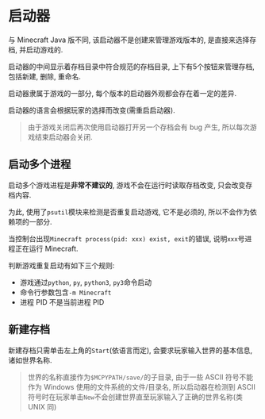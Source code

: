 # 启动器
与 Minecraft Java 版不同, 该启动器不是创建来管理游戏版本的, 是直接来选择存档, 并启动游戏的.

启动器的中间显示着存档目录中符合规范的存档目录, 上下有5个按钮来管理存档, 包括新建, 删除, 重命名.

启动器隶属于游戏的一部分, 每个版本的启动器外观都会存在着一定的差异.

启动器的语言会根据玩家的选择而改变(需重启启动器).

> 由于游戏关闭后再次使用启动器打开另一个存档会有 bug 产生, 所以每次游戏结束启动器会关闭.

## 启动多个进程
启动多个游戏进程是**非常不建议的**, 游戏不会在运行时读取存档改变, 只会改变存档内容.

为此, 使用了`psutil`模块来检测是否重复启动游戏, 它不是必须的, 所以不会作为依赖项的一部分.

当控制台出现`Minecraft process(pid: xxx) exist, exit`的错误, 说明`xxx`号进程正在运行 Minecraft.

判断游戏重复启动有如下三个规则:

- 游戏通过`python`, `py`, `python3`, `py3`命令启动
- 命令行参数包含`-m Minecraft`
- 进程 PID 不是当前进程 PID

## 新建存档
新建存档只需单击左上角的`Start`(依语言而定), 会要求玩家输入世界的基本信息, 诸如世界名称.
> 世界的名称直接作为`$MCPYPATH/save/`的子目录, 由于一些 ASCII 符号不能作为 Windows 使用的文件系统的文件/目录名, 所以启动器在检测到 ASCII 符号时在玩家单击`New`不会创建世界直至玩家输入了正确的世界名称(类 UNIX 同)
